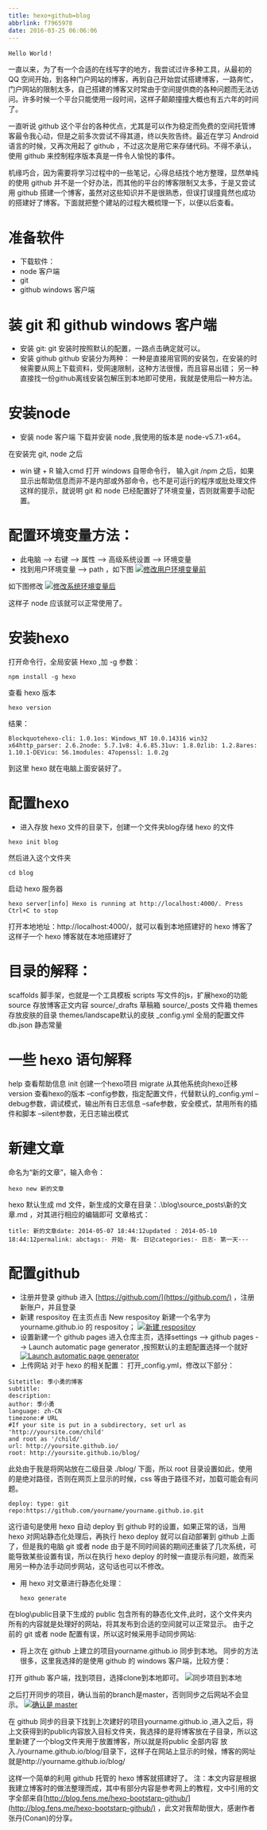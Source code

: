```yaml
---
title: hexo+github=blog
abbrlink: f7965978
date: 2016-03-25 06:06:06
---
```


`Hello World！`

一直以来，为了有一个合适的在线写字的地方，我尝试过许多种工具，从最初的 QQ 空间开始，到各种门户网站的博客，再到自己开始尝试搭建博客，一路奔忙，门户网站的限制太多，自己搭建的博客又时常由于空间提供商的各种问题而无法访问。许多时候一个平台只能使用一段时间，这样子颠颠撞撞大概也有五六年的时间了。

一直听说 github 这个平台的各种优点，尤其是可以作为稳定而免费的空间托管博客最令我心动，但是之前多次尝试不得其道，终以失败告终。最近在学习 Android 语言的时候，又再次用起了 github ，不过这次是用它来存储代码。不得不承认，使用 github 来控制程序版本真是一件令人愉悦的事件。

机缘巧合，因为需要将学习过程中的一些笔记，心得总结找个地方整理，显然单纯的使用 github 并不是一个好办法，而其他的平台的博客限制又太多，于是又尝试用 github 搭建一个博客，虽然对这些知识并不是很熟悉，但误打误撞竟然也成功的搭建好了博客。下面就把整个建站的过程大概梳理一下，以便以后查看。

# 准备软件

- 下载软件：
- node 客户端
- git
- github windows 客户端

# 装 git 和 github windows 客户端

- 安装 git:
  git 安装时按照默认的配置，一路点击确定就可以。
- 安装 github
  github 安装分为两种：
  一种是直接用官网的安装包，在安装的时候需要从网上下载资料，受网速限制，这种方法很慢，而且容易出错；
  另一种直接找一份github离线安装包解压到本地即可使用，我就是使用后一种方法。

# 安装node

- 安装 node 客户端
  下载并安装 node ,我使用的版本是 node-v5.7.1-x64。

在安装完 git, node 之后

- win 键 + R 输入cmd 打开 windows 自带命令行，
  输入git /npm
  之后，如果显示出帮助信息而非不是内部或外部命令，也不是可运行的程序或批处理文件这样的提示，就说明 git 和 node 已经配置好了环境变量，否则就需要手动配置。

# 配置环境变量方法：

- 此电脑 –> 右键 –> 属性 –> 高级系统设置 –> 环境变量
- 找到用户环境变量 –> path ，如下图
  [![修改用户环境变量前](http://upload-images.jianshu.io/upload_images/120748-8aae916f0dfa3dd4.png?imageMogr2/auto-orient/strip%7CimageView2/2/w/1240)](http://jixiaoyong.github.io/jixiaoyong.github.io/blog/2016/04/%E5%B0%8F%E7%99%BD%E7%AC%94%E8%AE%B0%EF%BC%9Agithub%20+%20hexo%E5%BB%BA%E7%AB%8B%E4%B8%AA%E4%BA%BA%E5%8D%9A%E5%AE%A2/images/BaiduShurufa_2016-4-23_17-41-1.png)

如下图修改
[![修改系统环境变量后](http://upload-images.jianshu.io/upload_images/120748-aa40a7e6049eeecd.png?imageMogr2/auto-orient/strip%7CimageView2/2/w/1240)](http://jixiaoyong.github.io/jixiaoyong.github.io/blog/2016/04/%E5%B0%8F%E7%99%BD%E7%AC%94%E8%AE%B0%EF%BC%9Agithub%20+%20hexo%E5%BB%BA%E7%AB%8B%E4%B8%AA%E4%BA%BA%E5%8D%9A%E5%AE%A2/images/BaiduShurufa_2016-4-23_17-41-44.png)

这样子 node 应该就可以正常使用了。

# 安装hexo

打开命令行，全局安装 Hexo ,加 -g 参数：

```
npm install -g hexo
```

查看 hexo 版本

```
hexo version
```

结果：

```
Blockquotehexo-cli: 1.0.1os: Windows_NT 10.0.14316 win32 x64http_parser: 2.6.2node: 5.7.1v8: 4.6.85.31uv: 1.8.0zlib: 1.2.8ares: 1.10.1-DEVicu: 56.1modules: 47openssl: 1.0.2g
```

到这里 hexo 就在电脑上面安装好了。

# 配置hexo

- 进入存放 hexo 文件的目录下，创建一个文件夹blog存储 hexo 的文件

```
hexo init blog
```

然后进入这个文件夹

```
cd blog
```

启动 hexo 服务器

```
hexo server[info] Hexo is running at http://localhost:4000/. Press Ctrl+C to stop
```

打开本地地址：http://localhost:4000/，就可以看到本地搭建好的 hexo 博客了
这样子一个 hexo 博客就在本地搭建好了

# 目录的解释：

scaffolds 脚手架，也就是一个工具模板 scripts 写文件的js，扩展hexo的功能 
source 存放博客正文内容
source/_drafts 草稿箱 
source/_posts 文件箱 
themes 存放皮肤的目录 
themes/landscape默认的皮肤
_config.yml 全局的配置文件 
db.json 静态常量

# 一些 hexo 语句解释

help 查看帮助信息 
init 创建一个hexo项目 
migrate 从其他系统向hexo迁移 
version 查看hexo的版本
–config参数，指定配置文件，代替默认的_config.yml 
–debug参数，调试模式，输出所有日志信息
–safe参数，安全模式，禁用所有的插件和脚本 
–silent参数，无日志输出模式

# 新建文章

命名为“新的文章”，输入命令：

```
hexo new 新的文章
```

hexo 默认生成 md 文件，新生成的文章在目录：.\blog\source\_posts\新的文章.md ，对其进行相应的编辑即可
文章格式：

```
title: 新的文章date: 2014-05-07 18:44:12updated : 2014-05-10 18:44:12permalink: abctags:- 开始- 我- 日记categories:- 日志- 第一天---
```

# 配置github

- 注册并登录 github
  进入 [https://github.com/](https://github.com/) ，注册新账户，并且登录
- 新建 respositoy
  在主页点击 New respositoy 新建一个名字为yourname.github.io
   的 respositoy；
  [![新建 respositoy](http://upload-images.jianshu.io/upload_images/120748-fbb8934ceb25f0d3.jpg?imageMogr2/auto-orient/strip%7CimageView2/2/w/1240)](http://jixiaoyong.github.io/jixiaoyong.github.io/blog/2016/04/%E5%B0%8F%E7%99%BD%E7%AC%94%E8%AE%B0%EF%BC%9Agithub%20+%20hexo%E5%BB%BA%E7%AB%8B%E4%B8%AA%E4%BA%BA%E5%8D%9A%E5%AE%A2/images/1461473623662.jpg)
- 设置新建一个 github pages
  进入仓库主页，选择settings --> github pages --> Launch automatic page generator ,按照默认的主题配置选择一个就好
  [![Launch automatic page generator](http://upload-images.jianshu.io/upload_images/120748-c6e9742ee6120d8b.png?imageMogr2/auto-orient/strip%7CimageView2/2/w/1240)](http://jixiaoyong.github.io/jixiaoyong.github.io/blog/2016/04/%E5%B0%8F%E7%99%BD%E7%AC%94%E8%AE%B0%EF%BC%9Agithub%20+%20hexo%E5%BB%BA%E7%AB%8B%E4%B8%AA%E4%BA%BA%E5%8D%9A%E5%AE%A2/images/BaiduShurufa_2016-4-24_12-59-58.png)
- 上传网站
  对于 hexo 的相关配置：
  打开_config.yml，修改以下部分：

```
Sitetitle: 季小勇的博客
subtitle:
description:
author: 季小勇
language: zh-CN
timezone:# URL
#If your site is put in a subdirectory, set url as 'http://yoursite.com/child' 
and root as '/child/'
url: http://yoursite.github.io/
root: http://yoursite.github.io/blog/
```

此处由于我是将网站放在二级目录 ./blog/ 下面，所以 root 目录设置如此，使用的是绝对路径，否则在网页上显示的时候，css 等由于路径不对，加载可能会有问题。

```
deploy: type: git repo:https://github.com/yourname/yourname.github.io.git
```

这行语句是使用 hexo 自动 deploy 到 github 时的设置，如果正常的话，当用 hexo 对网站静态化处理后，再执行 hexo deploy 就可以自动部署到 github 上面了，但是我的电脑 git 或者 node 由于是不同时间装的期间还重装了几次系统，可能导致某些设置有误，所以在执行 hexo deploy 的时候一直提示有问题，故而采用另一种办法手动同步网站，这句话也可以不修改。

- 用 hexo 对文章进行静态化处理：

  ```
  hexo generate
  ```

在blog\public目录下生成的 public 包含所有的静态化文件,此时，这个文件夹内所有的内容就是处理好的网站，将其发布到合适的空间就可以正常显示。
由于之前的 git 或者 node 配置有误，所以这时候采用手动同步网站:

- 将上次在 github 上建立的项目yourname.github.io
  同步到本地。
  同步的方法很多，这里我选择的是使用 github 的 windows 客户端，比较方便：

打开 github 客户端，找到项目，选择clone到本地即可。
![同步项目到本地](http://upload-images.jianshu.io/upload_images/120748-9100b83bb7ebf3b1.jpg?imageMogr2/auto-orient/strip%7CimageView2/2/w/1240)

之后打开同步的项目，确认当前的branch是master，否则同步之后网站不会显示。
[![确认是 master](http://upload-images.jianshu.io/upload_images/120748-620f9db488c0c384.jpg?imageMogr2/auto-orient/strip%7CimageView2/2/w/1240)](http://jixiaoyong.github.io/jixiaoyong.github.io/blog/2016/04/%E5%B0%8F%E7%99%BD%E7%AC%94%E8%AE%B0%EF%BC%9Agithub%20+%20hexo%E5%BB%BA%E7%AB%8B%E4%B8%AA%E4%BA%BA%E5%8D%9A%E5%AE%A2/images/1461461275758.jpg)

在 github 同步的目录下找到上次建好的项目yourname.github.io ,进入之后，将上文获得到的public内容放入目标文件夹，我选择的是将博客放在子目录，所以这里新建了一个blog文件夹用于放置博客，所以就是将public
全部内容 放入./yourname.github.io/blog/目录下，这样子在网站上显示的时候，博客的网址就是http://yourname.github.io/blog/

这样一个简单的利用 github 托管的 hexo 博客就搭建好了。
注：本文内容是根据我建立博客时的做法整理而成，其中有部分内容是参考网上的教程，文中引用的文字全部来自[http://blog.fens.me/hexo-bootstarp-github/](http://blog.fens.me/hexo-bootstarp-github/) ，此文对我帮助很大，感谢作者张丹(Conan)的分享。